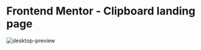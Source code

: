 # Frontend Mentor - Clipboard landing page
![desktop-preview](https://user-images.githubusercontent.com/93559636/211644856-d2f18b45-8bcf-41b6-9610-a4e64c0290e2.jpg)
